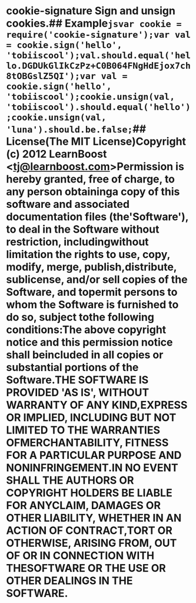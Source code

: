 # cookie-signature  Sign and unsign cookies.## Example```jsvar cookie = require('cookie-signature');var val = cookie.sign('hello', 'tobiiscool');val.should.equal('hello.DGDUkGlIkCzPz+C0B064FNgHdEjox7ch8tOBGslZ5QI');var val = cookie.sign('hello', 'tobiiscool');cookie.unsign(val, 'tobiiscool').should.equal('hello');cookie.unsign(val, 'luna').should.be.false;```## License(The MIT License)Copyright (c) 2012 LearnBoost &lt;tj@learnboost.com&gt;Permission is hereby granted, free of charge, to any person obtaininga copy of this software and associated documentation files (the'Software'), to deal in the Software without restriction, includingwithout limitation the rights to use, copy, modify, merge, publish,distribute, sublicense, and/or sell copies of the Software, and topermit persons to whom the Software is furnished to do so, subject tothe following conditions:The above copyright notice and this permission notice shall beincluded in all copies or substantial portions of the Software.THE SOFTWARE IS PROVIDED 'AS IS', WITHOUT WARRANTY OF ANY KIND,EXPRESS OR IMPLIED, INCLUDING BUT NOT LIMITED TO THE WARRANTIES OFMERCHANTABILITY, FITNESS FOR A PARTICULAR PURPOSE AND NONINFRINGEMENT.IN NO EVENT SHALL THE AUTHORS OR COPYRIGHT HOLDERS BE LIABLE FOR ANYCLAIM, DAMAGES OR OTHER LIABILITY, WHETHER IN AN ACTION OF CONTRACT,TORT OR OTHERWISE, ARISING FROM, OUT OF OR IN CONNECTION WITH THESOFTWARE OR THE USE OR OTHER DEALINGS IN THE SOFTWARE.
